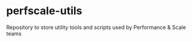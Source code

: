 # perfscale-utils
Repository to store utility tools and scripts used by Performance &amp; Scale teams
